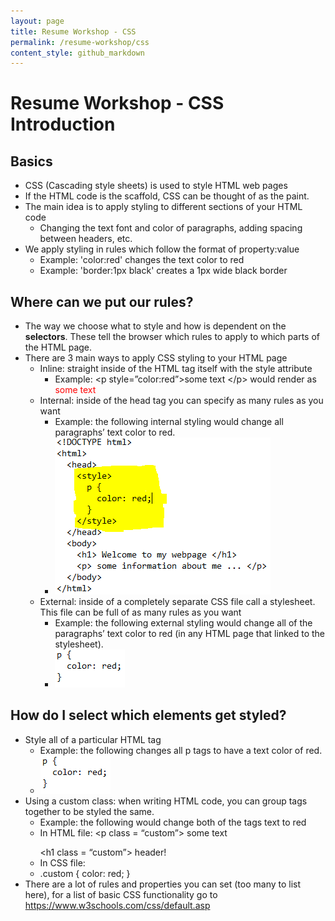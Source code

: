 ```yaml
---
layout: page
title: Resume Workshop - CSS
permalink: /resume-workshop/css
content_style: github_markdown
---
```


# Resume Workshop - CSS Introduction
## Basics
* CSS (Cascading style sheets) is used to style HTML web pages
* If the HTML code is the scaffold, CSS can be thought of as the paint.
* The main idea is to apply styling to different sections of your HTML code
  * Changing the text font and color of paragraphs, adding spacing between headers, etc.
* We apply styling in rules which follow the format of property:value
  * Example: 'color:red' changes the text color to red
  * Example: 'border:1px black' creates a 1px wide black border
## Where can we put our rules? 
* The way we choose what to style and how is dependent on the **selectors**. These tell the browser which rules to apply to which parts of the HTML page. 
* There are 3 main ways to apply CSS styling to your HTML page
  * Inline: straight inside of the HTML tag itself with the style attribute
    * Example: &lt;p style=”color:red”>some text &lt;/p> would render as <span style="color:red">some text</span> 
  * Internal: inside of the head tag you can specify as many rules as you want
    * Example: the following internal styling would change all paragraphs’ text color to red.
    * ![alt text](./cssex1.png?raw=true)
  * External: inside of a completely separate CSS file call a stylesheet. This file can be full of as many rules as you want
    * Example: the following external styling would change all of the paragraphs’ text color to red (in any HTML page that linked to the stylesheet).
    * ![alt text](./cssex2.png?raw=true)
## How do I select which elements get styled?
* Style all of a particular HTML tag
  * Example: the following changes all p tags to have a text color of red.
  * ![alt text](./cssex2.png?raw=true)
* Using a custom class: when writing HTML code, you can group tags together to be styled the same.
  * Example: the following would change both of the tags text to red
  * In HTML file: &lt;p class = “custom”> some text </p>
		          &lt;h1 class = “custom”> header! </h1>
  * In CSS file: 
  * .custom { color: red; }
* There are a lot of rules and properties you can set (too many to list here), for a list of basic CSS functionality go to <a href="https://www.w3schools.com/css/default.asp">https://www.w3schools.com/css/default.asp</a>





   


